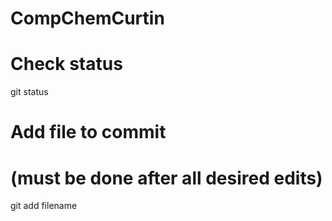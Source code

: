 # CompChemCurtin

# Check status
git status

# Add file to commit 
# (must be done after all desired edits)
git add filename


